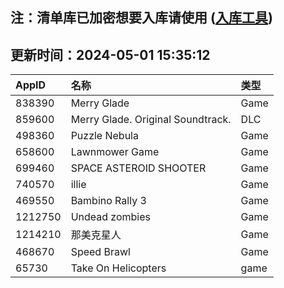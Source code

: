 ## 注：清单库已加密想要入库请使用 ([入库工具](https://github.com/BlankTMing/ManifestAutoUpdate/releases))

## 更新时间：2024-05-01 15:35:12
| AppID | 名称 | 类型  |
| :-------------------- | :----------------------------- | :----------- |
| 838390 | Merry Glade| Game |
| 859600 | Merry Glade. Original Soundtrack.| DLC |
| 498360 | Puzzle Nebula| Game |
| 658600 | Lawnmower Game| Game |
| 699460 | SPACE ASTEROID SHOOTER| Game |
| 740570 | illie| Game |
| 469550 | Bambino Rally 3| Game |
| 1212750 | Undead zombies| Game |
| 1214210 | 那美克星人| Game |
| 468670 | Speed Brawl| Game |
| 65730 | Take On Helicopters| game |
